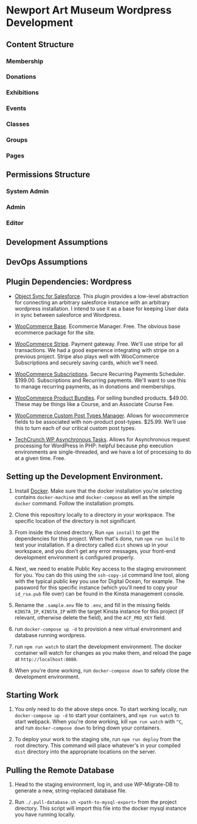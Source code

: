 # Newport Art Museum Wordpress Development


## Content Structure


### Membership

### Donations

### Exhibitions

### Events

### Classes

### Groups

### Pages

## Permissions Structure

### System Admin

### Admin

### Editor





## Development Assumptions

## DevOps Assumptions

## Plugin Dependencies: Wordpress

- [Object Sync for Salesforce](https://wordpress.org/plugins/object-sync-for-salesforce/). This plugin provides a low-level abstraction for connecting an arbitrary salesforce instance with an arbitrary wordpress installation. I intend to use it as a base for keeping User data in sync between salesforce and Wordpress.

- [WooCommerce Base](https://woocommerce.com/developers/). Ecommerce Manager. Free. The obvious base ecommerce package for the site.

- [WooCommerce Stripe](https://woocommerce.com/products/stripe/). Payment gateway. Free. We'll use stripe for all transactions. We had a good experience integrating with stripe on a previous project. Stripe also plays well with WooCommerce Subscriptions and securely saving cards, which we'll need.

- [WooCommerce Subscriptions](https://woocommerce.com/products/woocommerce-subscriptions/). Secure Recurring Payments Scheduler. $199.00. Subscriptions and Recurring payments. We'll want to use this to manage recurring payments, as in donations and memberships.

- [WooCommerce Product Bundles](https://docs.woocommerce.com/documentation/plugins/woocommerce/woocommerce-extensions/product-bundles/). For selling bundled products. $49.00. These may be things like a Course, and an Associate Course Fee.

- [WooCommerce Custom Post Types Manager](http://reigelgallarde.me/doc/woocommerce-custom-post-type-manager/). Allows for woocommerce fields to be associated with non-product post-types. $25.99. We'll use this to turn each of our critical custom post types.

- [TechCrunch WP Asynchronous Tasks](https://github.com/techcrunch/wp-async-task). Allows for Asynchronous request processing for WordPress in PHP: helpful because php execution environments are single-threaded, and we have a lot of processing to do at a given time. Free.


## Setting up the Development Environment.

1. Install [Docker](https://docs.docker.com/engine/installation/). Make sure that the docker installation you're selecting contains `docker-machine` and `docker-compose` as well as the simple `docker` command. Follow the installation prompts.

2. Clone this repository locally to a directory in your workspace. The specific location of the directory is not significant.

3. From inside the cloned drectory, Run `npm install` to get the dependencies for this project. When that's done, run `npm run build` to test your installation. If a directory called `dist` shows up in your workspace, and you don't get any error messages, your front-end development environment is configured properly.

4. Next, we need to enable Public Key access to the staging environment for you. You can do this using the `ssh-copy-id` command line tool, along with the typical public key you use for Digital Ocean, for example. The password for this specific instance (which you'll need to copy your `id_rsa.pub` file over) can be found in the Kinsta management console.

5. Rename the `.sample.env` file to `.env`, and fill in the missing fields `KINSTA_IP`, `KINSTA_IP` with the target Kinsta instance for this project (if relevant, otherwise delete the field), and the `ACF_PRO_KEY` field.

6. run `docker-compose up -d` to provision a new virtual environment and database running wordpress.

7. run `npm run watch` to start the development environment. The docker container will watch for changes as you make them, and reload the page at `http://localhost:8080`.

8. When you're done working, run `docker-compose down` to safely close the development environment.


## Starting Work

1. You only need to do the above steps once. To start working locally, run `docker-compose up -d` to start your containers, and `npm run watch` to start webpack. When you're done working, kill `npm run watch` with `^C`, and run `docker-compose down` to bring down your containers.

2. To deploy your work to the staging site, run `npm run deploy` from the root directory. This command will place whatever's in your compiled `dist` directory into the appropriate locations on the server.


## Pulling the Remote Database

1. Head to the staging environment, log in, and use WP-Migrate-DB to generate a new, string-replaced database file.

2. Run `./.pull-database.sh <path-to-mysql-export>` from the project directory. This script will import this file into the docker mysql instance you have running locally.
